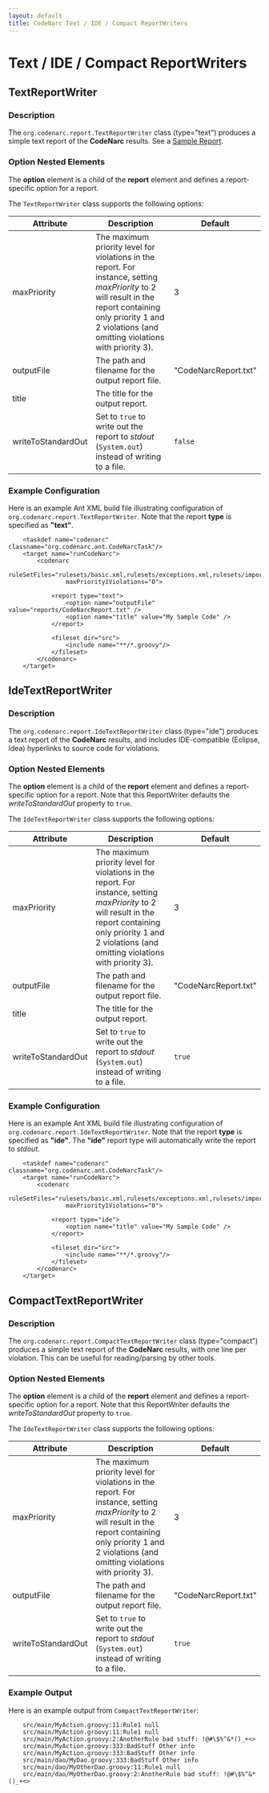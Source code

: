 ```yaml
---
layout: default
title: CodeNarc Text / IDE / Compact ReportWriters
---
```


# Text / IDE / Compact ReportWriters

## TextReportWriter 

### Description

The `org.codenarc.report.TextReportWriter` class (type="text") produces a simple text report of the
**CodeNarc** results. See a [Sample Report](./SampleCodeNarcTextReport.txt).

### Option Nested Elements

The **option** element is a child of the **report** element and defines a report-specific option
for a report.

The `TextReportWriter` class supports the following options:

| Attribute               | Description            | Default             |
|-------------------------|------------------------|---------------------|
| maxPriority             | The maximum priority level for violations in the report. For instance, setting *maxPriority* to 2 will result in the report containing only priority 1 and 2 violations (and omitting violations with priority 3). | 3 |
| outputFile              | The path and filename for the output report file.              | "CodeNarcReport.txt"  |
| title                   | The title for the output report.                               |                        |
| writeToStandardOut      | Set to `true` to write out the report to *stdout* (`System.out`) instead of writing to a file. |  `false` |


### Example Configuration

Here is an example Ant XML build file illustrating configuration of
`org.codenarc.report.TextReportWriter`. Note that the report **type** is specified as **"text"**.

```
    <taskdef name="codenarc" classname="org.codenarc.ant.CodeNarcTask"/>
    <target name="runCodeNarc">
        <codenarc
                ruleSetFiles="rulesets/basic.xml,rulesets/exceptions.xml,rulesets/imports.xml"
                maxPriority1Violations="0">
    
            <report type="text">
                <option name="outputFile" value="reports/CodeNarcReport.txt" />
                <option name="title" value="My Sample Code" />
            </report>
    
            <fileset dir="src">
                <include name="**/*.groovy"/>
            </fileset>
        </codenarc>
    </target>
```


## IdeTextReportWriter 

### Description

The `org.codenarc.report.IdeTextReportWriter` class (type="ide") produces a text report of the
**CodeNarc** results, and includes IDE-compatible (Eclipse, Idea) hyperlinks to source code for violations.

### Option Nested Elements

The **option** element is a child of the **report** element and defines a report-specific option
for a report. Note that this ReportWriter defaults the *writeToStandardOut* property to `true`.

The `IdeTextReportWriter` class supports the following options:

| Attribute               | Description            | Default             |
|-------------------------|------------------------|---------------------|
| maxPriority             | The maximum priority level for violations in the report. For instance, setting *maxPriority* to 2 will result in the report containing only priority 1 and 2 violations (and omitting violations with priority 3). | 3 |
| outputFile              | The path and filename for the output report file.              | "CodeNarcReport.txt"  |
| title                   | The title for the output report.                               |                        |
| writeToStandardOut      | Set to `true` to write out the report to *stdout* (`System.out`) instead of writing to a file. |  `true` |


### Example Configuration

  Here is an example Ant XML build file illustrating configuration of
  `org.codenarc.report.IdeTextReportWriter`. Note that the report **type** is specified as **"ide"**.
  The **"ide"** report type will automatically write the report to *stdout*.

```
    <taskdef name="codenarc" classname="org.codenarc.ant.CodeNarcTask"/>
    <target name="runCodeNarc">
        <codenarc
                ruleSetFiles="rulesets/basic.xml,rulesets/exceptions.xml,rulesets/imports.xml"
                maxPriority1Violations="0">
    
            <report type="ide">
                <option name="title" value="My Sample Code" />
            </report>
    
            <fileset dir="src">
                <include name="**/*.groovy"/>
            </fileset>
        </codenarc>
    </target>
```

## CompactTextReportWriter 

### Description

The `org.codenarc.report.CompactTextReportWriter` class (type="compact") produces a simple text report of the
**CodeNarc** results, with one line per violation. This can be useful for reading/parsing by other tools.

### Option Nested Elements

The **option** element is a child of the **report** element and defines a report-specific option
for a report. Note that this ReportWriter defaults the *writeToStandardOut* property to `true`.

The `IdeTextReportWriter` class supports the following options:

| Attribute               | Description            | Default             |
|-------------------------|------------------------|---------------------|
| maxPriority             | The maximum priority level for violations in the report. For instance, setting *maxPriority* to 2 will result in the report containing only priority 1 and 2 violations (and omitting violations with priority 3). | 3 |
| outputFile              | The path and filename for the output report file.                                              | "CodeNarcReport.txt"  |
| writeToStandardOut      | Set to `true` to write out the report to *stdout* (`System.out`) instead of writing to a file. |  `true` |


### Example Output

  Here is an example output from `CompactTextReportWriter`:

```
    src/main/MyAction.groovy:11:Rule1 null
    src/main/MyAction.groovy:11:Rule1 null
    src/main/MyAction.groovy:2:AnotherRule bad stuff: !@#\$%^&*()_+<>
    src/main/MyAction.groovy:333:BadStuff Other info
    src/main/MyAction.groovy:333:BadStuff Other info
    src/main/dao/MyDao.groovy:333:BadStuff Other info
    src/main/dao/MyOtherDao.groovy:11:Rule1 null
    src/main/dao/MyOtherDao.groovy:2:AnotherRule bad stuff: !@#\$%^&*()_+<>
```



